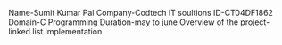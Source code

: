 Name-Sumit Kumar Pal 
Company-Codtech IT soultions 
ID-CT04DF1862 
Domain-C Programming 
Duration-may to june 
Overview of the project-linked list implementation
